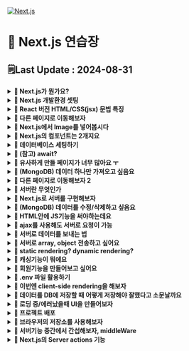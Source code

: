 [![Next.js](https://img.shields.io/badge/Next-black?style=for-the-badge&logo=next.js&logoColor=white)](https://github.com/MinSungJe/FrontEnd_Prac)
# 📝 Next.js 연습장
## 🗒️Last Update : 2024-08-31
<details>
<summary><b>🤔 Next.js가 뭔가요?</b></summary>

- React 문법으로 프론트엔드부터 서버까지 만들어볼 수 있는 풀스택 프레임워크임
- 서버 사이드 렌더링을 쉽게 구현 가능
</details>

<details>
<summary><b>🤔 Next.js 개발환경 셋팅</b></summary>

- 작업폴더 터미널 열어서 <code>npx create-next-app@latest</code>
- 미리보기: <code>npm run dev</code>
- app폴더
    - page.js: 메인페이지임
    - layout.js: page.js를 감싸는 파일
    - globals.css: 모든 파일에 적용되는 CSS파일
    - XXX.module.css: XXX에만 적용되는 CSS파일
- api폴더
    - 서버기능 만드는 곳
- node_modules
    - 설치한 라이브러리 보관용 폴더
- public
    - 이미지나 static 파일 보관 용
- package.json
    - 설치한 라이브러리 자동으로 기록해줌
    - 터미널에서 쓸 수 있는 명령어도 기록해줌

</details>

<details>
<summary><b>🤔 React 버전 HTML/CSS(jsx) 문법 특징</b></summary>

- React에서 사용하는 HTML/CSS는 특징이 있음
    1. return() 안에 HTML 넣을 때 언제나 하나의 html태그로 시작해서 하나의 html태그로 끝나야 함
    2. class 넣고 싶으면 className
    3. HTML안에 변수 넣으려면 { 변수명 } (= 데이터바인딩 문법)
    4. style 속성 넣으려면 style={{ 어쩌구: '저쩌구', 어쩌구: '저쩌구'}}
        - object 자료형을 넣으므로 -(대쉬)기호 대신 대문자로 바꿔줘야 함

</details>

<details>
<summary><b>🤔 다른 페이지로 이동해보자</b></summary>

- 페이지를 나누는걸 라우팅이라고 함
- ❗<b>Next.js는 자동 라우팅을 지원</b>함
    - 예를 들어 /list로 접속시 목록 html을 보여주고 싶다면
        1. app 폴더 안에 list 폴더를 만들고
        2. 그 안에 page.js 만들어서 상품목록 html 넣어두면 됨
    - Next.js는 app 폴더 안에 있는 폴더들을 자동으로 url로 만들어줌
- 페이지 이동 링크 만들고 싶으면 위에서 Link라는 걸 import 해온 다음 a태그처럼 쓰면 됨
- ❗<b>중복되는 html은 layout.js 파일에 적으면 됨</b>
    - Next.js는 page.js를 보여줄 때 옆에 layout.js가 있다면 layout.js 내용 안에 page.js를 담아서 보여줌
    - 상위폴더에 layout.js가 있다면 그 안에 하위 폴더의 layout.js를 담아서 보여줌

</details>

<details>
<summary><b>🤔 Next.js에서 Image를 넣어봅시다</b></summary>

- 이미지는 그냥 public 폴더에 보관하고 필요한 페이지에 img 태그로 넣으면 됨
    - jsx에선 태그를 열었으면 항상 닫아야함
    - 이미지는 public 폴더에 보관하고 경로는 /부터 시작하면 됨(public 폴더에 있는 것들은 사이트 발행시 자동으로 사이트 root 경로로 이동하기 때문)
        ```html
        <img src="/port1.png" alt="설명"/> 
        ```
- 최적화된 이미지를 넣으려면 Image 태그를 import 후 사용
    - lazy loading & 사이트 최적화 & layout shift 방지 효과가 있음
    - 이미지 경로를 넣으려면 이미지를 상단에서 import 해온 뒤 넣어야 함
        ```jsx
        import Image from 'next/image'
        import 이미지 from '/public/port1.png'

        export default function Home() {
        return(
            <div>
            <Image src={이미지} alt="설명"/>
            <div/>
        )} 
        ```
    - 이미지 높이가 이상하다면 height: auto;
    - 다른 사이트에서 올려둔 이미지를 Image 태그에 절대경로로 넣고싶다면
        1. width, height 옵션을 넣어야 함
        2. 셋팅도 따로 해둬야 함
        ```jsx
        import Image from 'next/image'

        export default function Home() {
        return(
            <div>
            <Image src="https://placehold.co/500" width="500" height="500"/>
            <div/>
        )} 
        ```
</details>

<details>
<summary><b>🤔 Next.js의 컴포넌트는 2개지요</b></summary>

- <b>server component</b>
    - React 문법 Component처럼 아무데나 대충 만든 컴포넌트
    - html에 자바스크립트 기능 넣기 불가능
    - useState, useEffect 등 사용 불가
    - 로딩속도 빠름
    - 검색엔진 노출 유리
- <b>client component</b>
    - ❗<b>js파일 맨위에다 'use client' 넣은 뒤 아래 있는 컴포넌트</b>
    - html에 자바스크립트 기능 넣기 가능
    - React의 useState, useEffect 등 사용가능
    - 로딩속도 느림(자바스크립트 많이 필요, hydration 필요)
    - 작성한 코드를 유저들이 볼 수 있음
- 큰 페이지는 server component, JS기능 필요한 곳만 client component
</details>

<details>
<summary><b>🤔 데이터베이스 세팅하기</b></summary>

- 여기서는 MongoDB로 설명
- MongoDB에 데이터를 저장하고 이를 불러오기 위한 세팅을 해보자
    1. 작업 폴더에서 터미널 열고 <code>npm install mongodb</code>
    2. 아무데나 js 파일을 만들고(util/database.js)
        ```js
        import { MongoClient } from 'mongodb'
        const url = 'DB접속URL~~'
        const options = { useNewUrlParser: true }
        let connectDB

        if (process.env.NODE_ENV === 'development') {
        if (!global._mongo) {
            global._mongo = new MongoClient(url, options).connect()
        }
        connectDB = global._mongo
        } else {
        connectDB = new MongoClient(url, options).connect()
        }
        export { connectDB }
        ```
    3. DB 입출력이 필요한 곳에서 connectDB 변수를 가져다 쓰자
        ```js
        import { connectDB } from "/util/database.js"

        export default async function Home() {
        let client = await connectDB;
        const db = client.db('forum');
        let result = await db.collection('post').find().toArray();

        return (
            <main>
            {result[0].title}
            </main>
        )
        }
        ```
    - top-level await라는 기능을 이용해서 await가 붙는 db 부분을 export하는 부분에 같이 넣어도 되지만, 버전이 낮은 경우 지원하지 않는 기술이라 잘 쓰이진 않음
    - 다른 DB의 경우에도
        1. DB 조작 도와주는 라이브러리 설치
        2. DB 연결하는 코드 셋팅
        3. 라이브러리 사용법 대로 DB 입출력하는 코드 사용
    - ❗<b>DB 입출력하는 코드는 server component 안에서만 사용하자!</b>
        - client component 안에 적은 코드는 유저들도 쉽게 볼 수 있기 때문
</details>

<details>
<summary><b>🤔 (참고) await?</b></summary>

- mongodb 라이브러리에서 값을 불러올 때 await을 사용함
    - await는 promise를 뱉는 코드에 붙일 수 있음
    - 보통 javascript는 실행이 느린 코드가 있다면 전부 실행하지 않고 다음 코드로 넘어감
    - await을 붙여 해당 코드 실행을 전부 시키고 넘어가도록 설정 가능
    - await이 있는 함수의 경우 async를 붙여줘야 함
</details>

<details>
<summary><b>🤔 유사하게 만들 페이지가 너무 많아요 ㅜ</b></summary>

- ❗<b>Dynamic Route</b>를 사용해보자!
    - Next에서 새로운 url을 만들기 위해 만드는 폴더이름을 [url파라미터명]
    - 이렇게 만든 page에 props를 넣으면 props.params를 통해 폴더이름에 넣은 url 파라미터를 가져올 수 있음
        ```js
        export default async function Detail(props) {
        console.log(props)
        (생략)
        }
        ```
    - 즉, ❗<b>dynamic route</b>로 만든 URL에 적은 문자를 가져오고 싶으면 컴포넌트에서 params를 출력해보면 됨
</details>

<details>
<summary><b>🤔 (MongoDB) 데이터 하나만 가져오고 싶음요</b></summary>

- .findOne() 사용하면 됨
    - <code>db.collection(컬렉션명).findOne(찾을document내용)</code>
- 해당 document가 저장된 document 요소 하나를 가져옴
- 보통 게시글의 경우에는 id를 가져오는 것이 좋음
</details>

<details>
<summary><b>🤔 다른 페이지로 이동해보자 2</b></summary>

- Link 이외에 다른 방법으로 페이지 이동을 하려면 useRouter 쓰면 됨
- useRouter() 쓰면 자바스크립트 코드로 페이지이동을 시킬 수 있음
- 다만 ❗<b>use어쩌구 문법들은 client component 안에서만 사용할 수 있음</b>
    ```js
    'use client'

    import {useRouter} from 'next/navigation'

    export default function DetailLink(){
    let router = useRouter()
    return (
        <button onClick={()=>{ router.push('/') }}>버튼</button>
    )
    }
    ```
- Link 말고 사용하는 이유?: ❗<b>여러가지 재밌는 기능을 사용할 수 있음!</b>
    - <code>router.back()</code>: 뒤로 가기
    - <code>router.forward()</code>: 앞으로 가기
    - <code>router.refresh()</code>: soft refresh
    - <code>router.prefetch('/어쩌구')</code>: '/어쩌구'의 내용을 미리 로드함 -> 그 페이지를 방문할 때 속도가 매우 빨라짐
        - server component에서도 Link 태그를 이용하면 이 기능을 사용 가능(화면에 보이는 순간 자동으로 미리 로드)
- 이 외에 client component에서 현재 URL에 뭐가 적혀있는지 궁금하면
    ```js
    'use client'

    import {usePathname, useSearchParams, useParams} from 'next/navigation'

    export default function DetailLink(){
    let a = usePathname()
    let b = useSearchParams()
    let c = useParams()
    console.log(a)
    }
    ```
    - <code>usePathname()</code>: 현재 URL을 출력
    - <code>useSearchParams()</code>: search parameter(query string) 출력
    - <code>useParams()</code>: [dynamic route]에 입력한 내용을 출력
</details>

<details>
<summary><b>🤔 서버란 무엇인가</b></summary>

- 서버: 유저 요청을 받으면 이것저것 실행해주는 간단한 프로그램
    - 유저가 입력한 것을 바로 DB로 저장시켜버리면 큰 문제가 발생할 수 있음(이상한 것을 DB에 넣어버릴 수 있으므로)
    - ❗<b>따라서 서버를 거쳐서 서버단에서 예외처리 후 DB에 넣는게 좋음!</b>
- 서버의 기능은 URL과 method 이름을 붙여서 구분함
    - URL: 개발자 맘대로 작성
    - method: GET(데이터 출력), POST(입력), PUT(수정), DELETE(삭제)
- 서버로 POST 요청하려면 form 태그 이용
</details>

<details>
<summary><b>🤔 Next.js로 서버를 구현해보자</b></summary>

- ❗<b>Next.js에서 서버기능(=api)</b>을 만드려면!
    1. (app이랑 같은 경로 내)pages 폴더 안에 api 폴더를 만들고 거기에 js 파일을 아무이름으로 만듬
        - 이렇게 만든 파일과 폴더는 자동으로 서버 기능의 URL이 됨
            - URL: /api/폴더명
        - 해당 URL로 GET/POST/PUT/DELETE 요청하면 해당 js파일이 실행됨
    2. 해당 js 파일에 함수 하나 넣으면 그 함수 안 코드가 실행됨
        ```js
        export default function handler(요청, 응답) {
        console.log(123)
        }
        ```
        - GET 요청을 하는 가장 빠른 방법은 URL을 입력하는 것
    3. 서버는 요청을 받았으면 응답도 해주는 것이 좋음
        ```js
        export default function handler(요청, 응답) {
        응답.status(200).json('처리완료함')
        }
        ```
        - 서버 기능이 성공적으로 실행됐으면 <code>status(200)</code>
        - 서버 기능이 실패했다면 <code>status(500)</code>
        - 서버 기능이 유저때문에 실패한 경우 <code>status(400)</code>
        - 요청자에게 데이터도 보내주고 싶다면 <code>응답.json()</code> 안에 데이터 넣으면 됨(object, array, 문자, 숫자 싹다 가능)
    - (참고) 서버에서 method 종류마다 각각 다른 기능을 실행하고 싶으면 if문으로 구분 -> <code>요청.method == 'GET'?</code>
    - 서버 측에서 실행되는 코드들이기 때문에 DB 입출력하는 코드를 여기 작성해도 상관 없음
    - DB를 불러오는 도중에 발생하는 에러를 잡으려면 <code>try {} catch(error) {}</code> 문 활용
</details>

<details>
<summary><b>🤔 (MongoDB) 데이터를 수정/삭제하고 싶음요</b></summary>

- 역시 DB를 직접 수정하도록 하면 위험하므로 서버를 거쳐 수정을 시켜야 함
- 서버에 필요한 데이터가 없으면 유저단에서 새로 보내거나, DB 조회
- document 수정은 updateOne()
    ```js
    let result = await db.collection('post').updateOne({게시물정보}, { $set : {바꿀데이터}} );
    ```
    1. 요청.body에서 바꿀 데이터를 만들어서 updateOne()안에 집어넣음
    2. 요청.body._id 꺼내서 게시물정보를 만들어 updateOne()안에 집어넣음
    - (참고) $set은 덮어쓰기, $inc는 증감
- document 삭제는 deleteOne()
    ```js
    let result = await db.collection('post').deleteOne({게시물정보});
    ```
</details>

<details>
<summary><b>🤔 HTML안에 JS기능을 써야하는데요</b></summary>

- 애니메이션을 주거나 나타나게 하는 등 ❗<b>javascript 기능은 client component에서만 사용 가능!</b>
- 문제는 client component는 검색노출이 잘 되지 않는다는 단점이 있음
    - ❗<b>client component에 적은 코드는 유저들이 볼 수 있어서 DB랑 직접 통신하는 코드는 적으면 안됨</b>
    - 보통 useEffect를 이용해 서버랑 통신 후 데이터를 가져오는데 이 경우 처음에는 텅 빈 html을 보여줌 
    - 검색 봇의 경우 텅빈 html만 보고 지나침 -> 검색노출 X
- ❗<b>따라서 부모 server component에서 DB 데이터를 가져온 후 JS기능이 필요한 부분만 자식 client component로 구현 후 props 전송하는 구성</b>이 좋음!
    - Next.js에선 server/client component들을 보여줘야할때 최대한 서버에서 미리 html을 만들어서 보냄
    - 따라서 client component도 DB데이터를 미리 채워서 유저에게 보여주도록 구현 가능
</details>

<details>
<summary><b>🤔 ajax를 사용해도 서버로 요청이 가능</b></summary>

- form태그 말고도 서버랑 요청하는 방법: AJAX
    - <code>fetch()</code> 함수 사용: GET, POST, PUT, DELETE 요청 가능
        ```jsx
        fetch('/URL')
        .then((r)=>{
        if(r.status == 200) {
            return r.json()
        } else {
            //서버가 에러코드전송시 실행할코드
        }
        })
        .then((result)=>{ 
        //성공시 실행할코드
        }).catch((error)=>{
        //인터넷문제 등으로 실패시 실행할코드
        console.log(error)
        })
        ```
    - axios 같은 외부 라이브러리 사용(fetch보다 더 짧음)
- 장점: 새로고침 없이 요청을 보낼 수 있음
</details>

<details>
<summary><b>🤔 서버로 데이터를 보내는 법</b></summary>

- fetch(): body에 넣기
- form 태그: input태그에 넣고 name 속성 주기
- query string: URL 뒤에 <code>?데이터이름1=값1&데이터이름2=값2</code> 입력가능
    - <code>요청.query</code>로 데이터를 받을 수 있음
    - 장점: 간단함, GET요청도 데이터 전송가능
    - 단점: 데이터 많으면 더러움, URL에 데이터 노출됨
- URL 파라미터 문법 이용: 전송하는 URL에 데이터를 넣어 전송
    1. URL parameter 문법 이용해서 api를 하나 구현([어쩌구].js / [어쩌구] 폴더)
    2. <code>요청.query</code>로 데이터를 받을 수 있음
</details>

<details>
<summary><b>🤔 서버로 array, object 전송하고 싶어요</b></summary>

- 서버랑은 원래 문자나 숫자만 주고받을 수 있음
    - 그러므로 array, object는 주고받기가 안됨
- 하지만 ❗<b>array, object에 따옴표를 쳐두면 문자취급이 됨 = JSON</b>
    - 직접 따옴표 칠 필요는 없고 내장함수가 있음
        ```js
        JSON.stringify( {name : 'Min'} ) // 문자화(stringify)
        ```
    - 받은 JSON을 다시 array/object로 바꾸고 싶을땐
        ```js
        JSON.parse( '{"name" : "Min"}' ) // 분석(parse)
        ```
</details>

<details>
<summary><b>🤔 static rendering? dynamic rendering?</b></summary>

- <code>npm run build</code>를 통해 프로젝트를 배포하면 페이지를 자동으로 rendering 해줌
- ㅇ 페이지는 static rendering 해줌(디폴트)
    - npm run build 할 때 만든 html페이지 그대로 유저에게 보냄
    - 미리 페이지 완성본을 만들어두므로 빠름
- λ 페이지들은 dynamic rendering 해줌
    - 유저가 페이지 접속마다 html 새로 만들어서 보내줌
    - 페이지의 기능이 있어 구성이 매번 바뀌는 경우 dynamic rendering이 됨
        - fetch('/URL', { cache: 'no-store' }) 로 데이터 가져오는 문법 
        - useSearchParams(), cookies(), headers() 
        - [dynamic route]
    - 강제로 dynamic rendering으로 바꾸기
        ```js
        export const dynamic = 'force-dynamic' // force-static, auto 

        export default function 페이지(){
        (생략)
        }
        ```
    - 단점: 매번 페이지를 불러와서 재구성하므로 서버/DB 부담이 커짐 -> 캐싱기능 사용 가능
</details>

<details>
<summary><b>🤔 캐싱기능이 뭐에요</b></summary>

- 캐싱: 결과를 잠깐 저장해두고 재사용
    - 값을 미리 어딘가 저장해두고 그 결과를 보여주므로 서버/DB에 부담이 적음
    - dynamic rendering 시 서버자원을 절약할 수 있음
- Next.js에선 페이지 캐싱 / GET 요청결과 캐싱이 쉽게 가능함
- GET 요청결과 캐싱하는 법(server component 안에서만 사용 가능)
    ```js
    fetch('/api/어쩌구', { cache: 'force-cache' }) // 사실 디폴트값임
    ```
    ```js
    fetch('/URL', { next: { revalidate: 60 } }) // 캐싱결과를 60초동안 보관하고 사용, 다 지나면 새로 요청
    ```
    ```js
    fetch('/URL', { cache: 'no-store' })  // 캐싱기능 안씀
    ```
- 페이지 캐싱 하는 법(DB 입출력코드 써놓은 거 캐싱)
    1. GET요청 시 DB 데이터 보내주는 서버 API 만들어두고 fetch()로 바꾸기
    2. revalidate 예약변수 쓰면 페이지단위 캐싱 가능
        ```js
        (아무 page.js 파일)

        export const revalidate = 60; // 60초마다 페이지 재생성 및 캐싱

        export default function Page() {
        DB입출력하는코드~~
        return (
            <div>어쩌구</div>
        )
        } 
        ```
</details>

<details>
<summary><b>🤔 회원기능을 만들어보고 싶어요</b></summary>

- 회원기능의 동작방식
    - 회원가입
        1. 유저가 가입하면 아이디랑 비번을 서버통해 DB에 저장
    - 로그인
        1. 유저가 로그인 시 아이디/비번을 서버로 보냄
        2. 서버는 DB에 있는 아이디/비번과 유저가 보낸 아이디/비번이 일치하는 경우 ❗<b>입장권을 발급</b>
    - 로그인이 필요한 서버기능
        1. 유저는 서버에 GET/POST로 데이터 요청 시 입장권도 같이 제시
        2. 서버는 입장권을 확인 후 데이터 및 페이지 보내줌

- 여기서 입장권이란?
    - 유저 정보가 써있는 간단한 문자자료
        - 이름, 로그인 날짜, 유효기간 등이 들어 있음
    - 보통은 브라우저의 쿠키 저장소를 이용해 유저측에 저장해둠
        - 서버로 GET/POST 요청 시 자동으로 함께 전송됨
        - 서버는 유저 브라우저의 쿠키공간에 입장권을 강제로 저장시켜둠(권한 있음)
    - session, token 방식이 있음
        - ❗<b>session 방식</b>
            1. 유저가 로그인하면 DB에 { 유저의 아이디, 로그인 날짜, 유효기간, session id } 저장
            2. 유저에게 입장권 발급할 때 session id 하나만 적어보냄
            3. 유저가 GET/POST 요청 시 입장권을 제출함
            4. 서버는 입장권에 써 있는 session id를 가지고 DB를 조회해본 다음 DB 기록에 별 이상 없으면 요청을 진행
            - 장점: 하나하나의 요청마다 엄격하게 유저 체크 가능
            - 단점: DB의 부담이 심해질 수 있음(Redis같은 DB를 사용해 빠르게 확인)
            - DB adapter 기능을 이용해 구현할 수 있음!
                1. 첫 로그인 시 자동으로 유저를 회원가입 시켜서 DB에 유저 회원정보를 보관함
                2. 로그인 시 자동으로 유저가 언제 로그인했는지 세션정보를 DB에 보관함
                3. 서버에서 지금 로그인된 유저정보가 필요하면 JWT가 아니라 DB에 있던 세션정보를 조회해서 가져옴
                4. 로그아웃 시 유저 세션정보는 DB에서 삭제됨
        - ❗<b>token 방식(= JWT(JSON Web Token))</b>
            1. 유저가 로그인하면 입장권에 { 유저의 아이디, 로그인 날짜, 유효기간 } 등을 적어두고 암호화해서 발행(DB엔 저장 X)
            2. 유저가 GET/POST 요청 시 유저가 입장권을 제출하면 해당 입장권을 까보고 이상없으면 통과
            - 장점: 요청마다 DB를 매번 조회하지 않아 DB 부담이 적음
            - 단점: 유저의 JWT를 훔쳐가면 그사람의 활동을 막는 방법이 없음

- 번외로 OAuth를 사용 가능
    - 한 사이트의 사용권한을 다른 사이트에서 잠깐 빌리는 과정을 정의하는 규칙
    - 소셜 로그인 구현 가능
    1. 유저가 한 사이트에서 구글 로그인 버튼을 누르면 구글 계정으로 로그인
    2. 이 사이트로 개인정보 전송하면 되는지 구글이 물어봄
    3. 유저가 허락하면 구글에서 사이트의 서버로 알림을 전송함
    4. 알림이 도착하면 그 서버는 구글에게 유저정보를 요청해서 받아옴
    5. 그 정보들로 입장권만들어서 사용(JWT 만들기, session으로 DB 저장 등..)

- Next.js에서는 Next-Auth (Auth.js) 라이브러리를 사용해서 쉽게 회원기능 구현 가능
</details>

<details>
<summary><b>🤔 .env 파일 활용하기</b></summary>

- 깃허브에 올리거나 js파일을 따로 공유할 때 암호나 중요한 문자열을 다른 파일로 빼둘 수 있음 -> .env 파일
- 중요정보를 하드코딩하지 않아도 됨!!
    1. 프로젝트 폴더(최상위 폴더)에 .env 파일 생성
    2. .env폴더 안에 내용 작성
        ```env
        작명1='보관할문자1'
        작명2='보관할문자2'
        ``` 
    3. 필요한 js파일 가서 <code>process.env.작명1</code>라고 쓰면 그 자리에 해당 데이터가 남게됨
</details>

<details>
<summary><b>🤔 이번엔 client-side rendering을 해보자</b></summary>

- server-side rendering
    - 서버에서 html을 전부 만들어서 보냄
    - 내용변경 시 새로고침 필요 O
- client-side rendering
    - 브라우저에서 html 생성, 수정, 삭제 가능
    - 내용변경 시 새로고침 필요 X
    - 부드럽고 이쁜 사이트를 만들 수 있지만 검색노출이 잘 안될 수 있음
- 내용을 변경하고 싶은 부분만 client component로 만들어서 server component에서 불러오면 됨
    - 새로고침 없이 페이지 내용 갱신 => ajax로 서버에 요청
        - state에 내용을 넣고 그 state를 넣어서 보냄(fetch 등 활용)
            ```js
            'use client'
            import {useState} from 'react'

            export default function Comment(props) {
                let [comment, setComment] = useState('')
                return (
                    <div>
                        <div>댓글목록</div>
                        <input onChange={(e)=>{ e.target.value }} />
                        <button onClick={()=>{ fetch('/URL', { method : 'POST', body : comment } ) }}>댓글전송</button>
                    </div>
                )
            } 
            ```
    - ❗<b>client component에서 DB 내용을 가져오고 싶다면 useEffect() 활용!</b>
        - <code>useEffect()</code>: 쓸데없는 코드 보관함, ajax나 타이머 등을 넣음
            - 특징1. html 로드/재렌더링 될 때마다 실행됨(조절가능)
            - 특징2. html 보여준 후 늦게 실행시작
</details>

<details>
<summary><b>🤔 데이터를 DB에 저장할 때 어떻게 저장해야 잘했다고 소문날까요</b></summary>

- ❗<b>나중에 데이터가 많아져도 저장, 수정, 삭제, 출력이 잘 되면 잘 저장한 것임</b>
    - 어려울 것 같으면 다른 document로 빼보자
</details>

<details>
<summary><b>🤔 로딩 중/에러났을때 UI을 만들어보자</b></summary>

- page.js 옆에 ❗<b>loading.js</b> 라는 파일 만들면 로드 전에 해당 내용을 먼저 보여줌
    - React에서 <code><Suspense fallback={<h4>로딩중</h4>}></code>와 역할이 같음
    - client component 사용 가능
- page.js 옆에 ❗<b>error.js</b> 라는 파일 만들면 에러날 경우 error.js 내용을 대신 보여줌
    - 여긴 무조건 client component
    - props: error(에러내용 알려줌), reset(해당 페이지를 다시 로드하는 함수)
        ```js
        'use client'

        export default function Error({error, reset}){
            return (
                <div>
                <h4>오 이런 에러남</h4>
                <button onClick={()=>{ reset() }}>다시시도</button>
                </div>
            )
        }
        ```
    - layout.js 내용에서 에러가 나면 같은 폴더가 아닌 상위에 있는 error.js가 실행됨
        ```html
        <Layout>
            <Error fallback={자식들 내용이 에러시 보여줄 error.js 내용}>
                <Loading fallback={자식들 내용이 로딩시 보여줄 loading.js 내용}>
                page.js 내용~~
                </Loading>
            </Error>
        </Layout>
        ```
        - 맨 바깥쪽 layout.js에 error.js를 적용하려면 global-error.js 이용
- 없는 URL로 접속하려는 경우 if문을 이용해 <code>notFound()</code>라는 함수를 실행시키도록 하면 ❗<b>not-found.js</b> 안의 내용을 대신 보여줌
- loading.js, error.js, not-found.js가 같은 폴더 내에 없다면 계속 상위 폴더로 찾아가면서 가장 가까운 파일을 보여줌
</details>

<details>
<summary><b>🤔 프로젝트 배포</b></summary>

- <code>npm run build</code> -> 코드짠걸 html, css, js로 바꿔줌
    - 이후 서버에서 <code>npm run start</code> 실행
- 내 컴퓨터 24시간 켜둘거 아니면 클라우드 서비스에서 컴퓨터를 빌려서 서버를 띄우자
    - 서비스 종류
        - AWS EC2
            - 컴퓨터 한대 빌리는 상품
            - nodejs 설치하고 내 소스코드 옮겨서 npm run build -> npm run start
            - 터미널을 다뤄야함
        - AWS Elastic Beanstalk
            - 코드만 업로드하면 자동으로 EC2 인스턴스 빌려서 작동해줌
        - Vercel
            - Github repo에 코드 올릴 때마다 그걸 자동으로 Elastic Beanstalk스럽게 배포해주는 식으로 동작
            - 서버에 하드디스크 사용 불가능
            - 홈페이지 들어가서 따라하면 됨
    - 배포 전 접속가능 IP를 모두 접속가능하도록 설정
    - 배포 방법
        1. 터미널 열어서 빌드: <code>npm run build</code>
        2. zip 파일로 압축
            - .next 폴더 필수
            - node_modules 폴더는 빼기
        3. 사용하려는 서비스에 맞춰 설정하기
</details>

<details>
<summary><b>🤔 브라우저의 저장소를 사용해보자</b></summary>

- 브라우저에는 여러 저장소가 있음
    - local storage
        - 브라우저를 청소하지 않는 한 5MB까지 계속 사용가능
        - <code>{'키' : '값'}</code>의 형태로 데이터를 저장함
        - 문자나 숫자만 넣을 수 있음
            - JSON 문법으로 문자로 변환한 Array와 Object도 보관가능
    - session storage
        - local과 차이점은 브라우저를 닫을 시 초기화 되는 저장소라는 거임
- 이 저장소 또한 JS문법이기에 ❗<b>client component에서만 사용가능!</b>
    - client component안에서도 미리 실행할 수 있는 건 미리 실행하기 때문에 useEffect를 이용해 실행시켜야 함
    - useEffect의 실행타이밍은 html이 다 불러와지고 실행됨
        ```js
        'use client'

        function 컴포넌트(){

        useEffect(()=>{
            // 현재 위치가 브라우저인지 서버인지 확인
            if (typeof window != 'undefined') {
                let res = localStorage.setItem('키', '값')
            }
        }, [])

        return (생략)
        } 
        ```
    - cookie
        - <code>{'키' : '값'}</code>의 형태로 데이터를 저장함
        - 사이트 하나 당 최대 50개, 총합 4KB의 문자데이터를 저장 가능
        - 서버에 GET, POST등 요청 시 자동으로 서버로 전달됨
        - 유효기간 설정 가능, 설정 안하면 브라우저 껐을 때 사라짐
        - 데이터 사용하는 법
            - 저장: <code>document.cookie='쿠키이름=값; max-age=3600'</code>
            - 수정도 동일함
            - 값 찾기: <code>('; ' + document.cookie).split('; 찾으려는키=').pop().split(';')[0]</code>
        - 위 storage들은 useEffect를 이용하기 때문에 html이 다 불러와지고 실행되는데, 이를 쿠키를 이용해 개선할 수 있음
        - ❗<b>쿠키는 server component나 서버 api에서 쉽게 읽을 수 있음!!</b>
            ```js
            import { cookies } from 'next/headers'

            export default function 서버컴포넌트(){
            let result = cookies().get('쿠키이름')
            console.log(result)
            } 
            ```
</details>

<details>
<summary><b>🤔 서버기능 중간에서 간섭해보자, middleWare</b></summary>

- 서버는 요청이 들어오면 응답해주는 간단한 프로그램임
- 근데 이 요청과 응답사이에서 간섭하는 코드를 짜고 싶다면 middleware를 사용하면 됨
- Next.js에서 middleware 사용하는 법
    - ❗<b>app폴더와 나란한 위치에(root) middleware.js 파일 만들고 함수하나 만들면 작성 가능</b>
        ```js
        (/middleware.js)

        import { NextResponse } from 'next/server'

        export async function middleware(request) {
            console.log(request.nextUrl)  //유저가 요청중인 URL 출력해줌
            console.log(request.cookies)  //유저가 보낸 쿠키 출력해줌
            console.log(request.headers)  //유저의 headers 정보 출력해줌 

            // 마지막에 아래 셋 중 하나를 적어주는게 좋음!!
            NextResponse.next()  //통과
            NextResponse.redirect()  //다른페이지 이동
            NextResponse.rewrite()  //다른페이지 이동
        } 
        ```
    - 예를 들어 이런 기능을 만들 수 있음
        1. 특정 페이지 접속하는 유저정보 기록
            ```js
            (/middleware.js)

            import { NextResponse } from 'next/server'

            export async function middleware(request) {
                if (request.nextUrl.pathname.startsWith('/list')) {
                    console.log(new Date().toLocaleString())
                    console.log(request.headers.get('sec-ch-ua-platform'))
                    return NextResponse.next()
                }
            } 
            ```
        2. 로그인 안된 유저들 특정 경로 막기
            - .env 파일에 NEXTAUTH_SECRET 넣어주고 사용(JWT 암호화해주는 키)
            ```js
            import { NextResponse } from 'next/server';
            import { getToken } from "next-auth/jwt";

            export async function middleware(request) {

            if (request.nextUrl.pathname.startsWith('/write')) {
                    const session = await getToken({ req : request })
                    // console.log('세션', session)
                    if (session == null) {
                        return NextResponse.redirect('http://localhost:3000/api/auth/signin'); 
                    }
                }
            } 
            ```
        3. 특정 페이지 접속 시 쿠키 만들어주기
            - 프론트엔드에서 useEffect 써서 만드는 쿠키를 여기서도 만들어줄 수 있음
            ```js
            import { NextResponse } from 'next/server';
            export async function middleware(request) {
                request.cookies.get('쿠키이름')  // 출력
                request.cookies.has('쿠키이름')  // 존재확인
                request.cookies.delete('쿠키이름')  // 삭제
                
                const response = NextResponse.next()
                response.cookies.set({
                    name: 'mode',
                    value: 'dark',
                    maxAge: 3600,
                    httpOnly : true // 자바스크립트로 맘대로 조작이 불가능하게 막음, 크롬개발자도구로 수정은 못막음
                })  
                return response  //쿠키생성
            } 
            ```
</details>

<details>
<summary><b>🤔 Next.js의 Server actions 기능</b></summary>

- 지금까지 서버기능은 API를 새로 생성해서 구현함
    - DB에 데이터를 저장하려면 당연히 서버를 거쳐야 함
    - 서버기능을 사용하려면 서버 파일로 이동해서 API를 작성해야 함
- 근데 새로 서버파일로 가서 새로 파일을 만들 필요 없이, ❗<b>page.js에서 전부 해결할 수 있음</b> => Server actions 기능!

- 사전 작업
    1. Next.js 13.4버전 이상에서만 작동
    2. next.config.js 파일 수정필요(14버전부터 수정 필요 X)

- server component에서 사용
    - 이전과 차이점: 폼 전송시 새로고침이 되지 않음 => <code>revalidatePath, revalidateTag</code> 사용
    ```js
    import { connectDB } from "@/util/database";
    import { revalidatePath } from "next/cache"

    // 1. 만드는 페이지
    export default async function Write2(){ 
        // DB에서 데이터 뽑아서 보여주기 위해 변수 선언
        const db = (await connectDB).db('forum')
        let result = await db.collection('post_test').find().toArray()

        // 3. 서버기능을 page.js에서 만들 수 있음!!
        async function handleSubmit(formData) {
            'use server';  // 이걸 넣어 서버 API로 만들어줄 수 있음
            const db = (await connectDB).db('forum')
            await db.collection('post_test').insertOne({title : formData.get('post1')})

            // 해당 URL에 있는 캐시 삭제 후 다시 생성 = 새로고침
            revalidatePath('/write2') 
        }

        // 2. 보여줄 폼
        return (
            <form action={handleSubmit}>
            <input type="text" name="post1" />
            <button type="submit">Submit</button>
            {
                result ? result.map((a)=>
                <p>글제목 : {a.title}</p>
                )
                : null
            }
            </form>
        )
    } 
    ```
- client component에서 사용
    - client에 서버기능이 보일 수 있으므로 따로 함수부분을 빼서 import 해오는 방식으로 구현
    - 근데 이럴거면 그냥 기존처럼 API 새로 구현하는게 나을듯
</details>